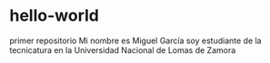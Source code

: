 # hello-world
primer repositorio
Mi nombre  es Miguel García soy estudiante de la tecnicatura en la Universidad Nacional de Lomas de Zamora
